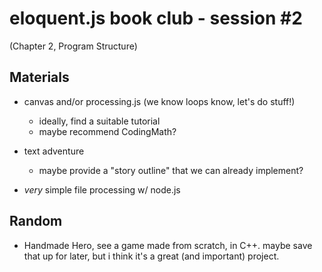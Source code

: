 # eloquent.js book club - session #2

(Chapter 2, Program Structure)

## Materials

- canvas and/or processing.js
    (we know loops know, let's do stuff!)

    - ideally, find a suitable tutorial
    - maybe recommend CodingMath?
- text adventure
    - maybe provide a "story outline" that we can already implement?
- *very* simple file processing w/ node.js

## Random

- Handmade Hero, see a game made from scratch, in C++.  maybe save that
    up for later, but i think it's a great (and important) project.

